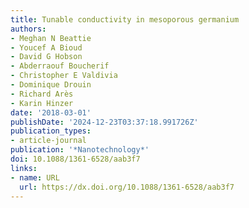 ```yaml
---
title: Tunable conductivity in mesoporous germanium
authors:
- Meghan N Beattie
- Youcef A Bioud
- David G Hobson
- Abderraouf Boucherif
- Christopher E Valdivia
- Dominique Drouin
- Richard Arès
- Karin Hinzer
date: '2018-03-01'
publishDate: '2024-12-23T03:37:18.991726Z'
publication_types:
- article-journal
publication: '*Nanotechnology*'
doi: 10.1088/1361-6528/aab3f7
links:
- name: URL
  url: https://dx.doi.org/10.1088/1361-6528/aab3f7
---
```

